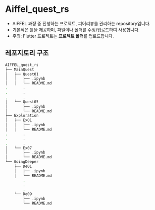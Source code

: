 # Aiffel_quest_rs

- AIFFEL 과정 중 진행하는 프로젝트, 피어리뷰를 관리하는 repository입니다.   
- 기본적은 틀을 제공하며, 파일이나 폴더를 수정/업로드하여 사용합니다.   
- 주의: Flutter 프로젝트는 **프로젝트 폴더**를 업로드합니다. 

## 레포지토리 구조
```bash
AIFFEL_quest_rs
├── MainQuest
│   ├── Quest01
│   │   ├── .ipynb
│   │   └── README.md
.		.
.		.
.		.
│   └── Quest05
│       ├── .ipynb
│       └── README.md
├── Exploration
│   ├── Ex01
│   │   ├── .ipynb
│   │   └── README.md
.		.
.		.
.		.
│   └── Ex07
│       ├── .ipynb
│       └── README.md
└── GoingDeeper
    ├── De01
    │   ├── .ipynb
    │   └── README.md
		.
		.
		.
    └── De09
        ├── .ipynb
        └── README.md
```
